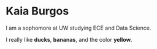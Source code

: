 # Kaia Burgos 

I am a sophomore at UW studying ECE and Data Science.

I really like **ducks**, **bananas**, and the color **yellow**. 
